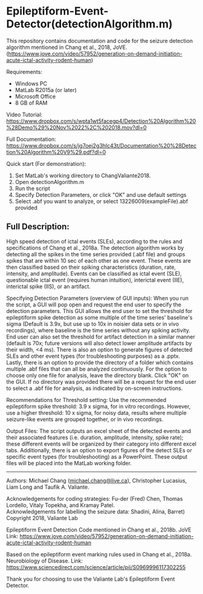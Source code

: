 # Epileptiform-Event-Detector(detectionAlgorithm.m)

This repository contains documentation and code for the seizure detection algorithm mentioned in Chang et al., 2018, JoVE. (https://www.jove.com/video/57952/generation-on-demand-initiation-acute-ictal-activity-rodent-human)

Requirements:
- Windows PC
- MatLab R2015a (or later)
- Microsoft Office
- 8 GB of RAM

Video Tutorial: https://www.dropbox.com/s/wpta1wt5facegp4/Detection%20Algorithm%20%28Demo%29%20Nov%2022%2C%202018.mov?dl=0

Full Documentation: https://www.dropbox.com/s/jg7oej2g3hlc43t/Documentation%20%28Detection%20Algorithm%20V9%29.pdf?dl=0

Quick start (For demonstration):
1) Set MatLab's working directory to ChangValiante2018.
2) Open detectionAlgorithm.m
3) Run the script
4) Specify Detection Parameters, or click "OK" and use default settings
5) Select .abf you want to analyze, or select 13226009(exampleFile).abf provided

## Full Description:
High speed detection of ictal events (SLEs), according to the rules and specifications of  Chang et al., 2018a. The detection algorithm works by detecting all the spikes in the time series provided (.abf file) and groups spikes that are within 10 sec of each other as one event. These events are then classified based on their spiking characteristics (duration, rate, intensity, and amplitude). Events can be classified as ictal event (SLE), questionable ictal event (requires human intuition),  interictal event (IIE), interictal spike (IIS), or an artifact.

Specifying Detection Parameters (overview of GUI inputs):
When you run the script, a GUI will pop open and request the end user to specify the detection parameters. This GUI allows the end user to set the threshold for epileptiform spike detection as some multiple of the time series' baseline's sigma (Default is 3.9x, but use up to 10x in noisier data sets or in vivo recordings), where baseline is the time series without any spiking activity. End user can also set the threshold for artifact detection in a similar manner (default is 70x; future versions will also detect lower amplitude artifacts by their width, <4 ms). There is also an option to generate figures of detected SLEs and other event types (for troubleshooting purposes) as a .pptx. Lastly, there is an option to provide the directory of a folder which contains multiple .abf files that can all be analyzed continuously. For the option to choose only one file for analysis, leave the directory blank. Click "OK" on the GUI. If no directory was provided there will be a request for the end user to select a .abf file for analysis, as indicated by on-screen instructions.

Recommendations for Threshold setting:
Use the recommended epileptiform spike threshold: 3.9 x sigma, for in vitro recordings. However, use a higher threshold: 10 x sigma, for noisy data, results where multiple seizure-like events are grouped together, or in vivo recordings.  

Output Files:
The script outputs an excel sheet of the detected events and their associated features (i.e. duration, amplitude, intensity, spike rate); these different events will be organized by their category into different excel tabs. Additionally, there is an option to export figures of the  detect SLEs or specific event types (for troubleshooting) as a PowerPoint. These output files will be placed into the MatLab working folder.


---
Authors: Michael Chang (michael.chang@live.ca), Christopher Lucasius, Liam Long and Taufik A. Valiante.

Acknowledgements for coding strategies: Fu-der (Fred) Chen, Thomas Lordello, Vitaly Topekha, and Kramay Patel.  
Acknowledgements for labelling the seizure data: Shadini, Alina, Barret)  
Copyright 2018, Valiante Lab

Epileptiform Event Detection Code mentioned in Chang et al., 2018b. JoVE
Link: https://www.jove.com/video/57952/generation-on-demand-initiation-acute-ictal-activity-rodent-human

Based on the epileptiform event marking rules used in Chang et al., 2018a. Neurobiology of Disease.
Link: https://www.sciencedirect.com/science/article/pii/S0969996117302255

Thank you for choosing to use the Valiante Lab's Epileptiform Event Detector.

